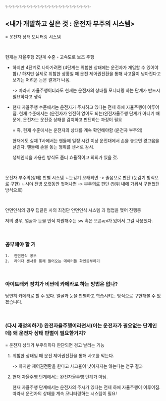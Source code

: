 ✨✨✨✨✨✨✨✨✨✨✨✨✨✨✨✨✨✨✨✨✨✨✨✨

## <내가 개발하고 싶은 것 : 운전자 부주의 시스템>

= 운전자 상태 모니터링 시스템

​    

현재는
자율주행 2단계 수준 - 고속도로 보조 주행

- 하지만 4단계로 나아가려면 (4단계는 위험한 상태에는 운전자가 개입할 수 있어야함) / 하지만 실제로 위험한 상황일 때 운전 제어권전환을 통해 사고율이 낮아진다고 보기는 어려운 논문 결과가 나옴. 

  -> 따라서 자율주행이더라도 현재는 운전자의 상태를 모니터링 하는 단계가 반드시 필요하다고 생각

- 현재 자율주행 수준에서는 운전자가 주시하고 있다는 전제 하에 자율주행이 이루어짐. 현재 수준에서는 (운전자가 완전히 없어도 되는)완전자율주행 단계가 아니기 때문에, 운전자는 운전중 상태를 감지하고 판단하는 과정이 필요

  = 즉, 현재 수준에서는  운전자의 상태를 계속 확인해야함 (운전자 부주의)

  현재에도 실제 T사에서는 핸들에 일정 시간 이상 운전대에서 손을 놓으면 경고음을 날린다. 핸들에 손을 놓는 행위를 센서로 감시.

  생체인식을 사용한 방식도 좀더 효율적이고 의의가 있을 것.

​    

운전자 부주의(상태) 판별 시스템
ㄴ눈감기 오래되면 -> 졸음으로 판단
(눈감기 방식으로 구현)
ㄴ시야 전방 오랫동안 벗어나면 -> 부주의로 판단 
(범위 내에 가둬서 구현했던 방식으로)

​    

안면인식의 경우
딥클린 사의 최첨단 안면인식 시스템 과 협업을 맺어 진행중

저의 경우, 얼굴과 눈을 인식 지원해주는 sw 혹은 오픈api가 있어서 그걸 사용했다.

​    

### 공부해야 할 거

	1.	안면인식 공부
	2.	라이다 센서를 통해 들어오는 데이터들 확인공부하기

​            

### 아이트래커 장치가 비싼데 카메라로 하는 방법은 없나?
당연히 카메라로 할 수 있다.
얼굴과 눈을 판별하고 학습시키는 방식으로
구현해볼 수 있겠습니다.

​    

### (다시 재정의하기)  완전자율주행이라면서(이는 운전자가 필요없는 단계인데) 왜 운전자 상태 판별이 필요한거지? 

= 운전자 상태가 부주의하다 판단되면 경고 날리는 기능

1. 위험한 상태일 때 운전 제어권전환을 통해 사고를 막는다.

   -> 하지만 제어권전환을 한다고 사고율이 낮아지지는 않는다는 연구 결과

2. 현재 자율주행 단계에서는 완전자율주행 단계가 아님.

   현재 자율주행 단계에서는 운전자의 주시가 있다는 전제 하에 자율주행이 이루어짐. 따라서 운전자의 상태를 계속 모니터링하는 시스템이 필요!